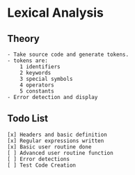 # Lexical Analysis

## Theory
    - Take source code and generate tokens.
    - tokens are:
        1 identifiers
        2 keywords
        3 special symbols
        4 operators
        5 constants
    - Error detection and display

## Todo List
    [x] Headers and basic definition
    [x] Regular expressions written
    [x] Basic user routine done
    [ ] Advanced user routine function
    [ ] Error detections
    [ ] Test Code Creation
    